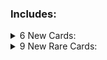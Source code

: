 ### Includes:

<details>
<summary>6 New Cards:
</summary>

|Name|Power|Health|Cost|Sigils|Tribes|
|:-|:-|:-|:-|:-|:-|
|Ace opossum|2|4| <img align="center" src="https://tinyurl.com/2p8wpx7f">| Trinket Bearer|None|
|crimson|5|5| <img align="center" src="https://tinyurl.com/yrt8hwxr">| Frozen Away|None|
|EGG|0|1| <img align="center" src="https://tinyurl.com/2p8ev3yj">| Bellist||
|Kidd ghost|1|3| <img align="center" src="https://tinyurl.com/42jumw7s">| Bifurcated Strike,  Many Lives|None|
|Niki The sylph|3|2| <img align="center" src="https://tinyurl.com/58ksh7sk">| Airborne,  Trinket Bearer|Bird|
|True crusader|3|3| <img align="center" src="https://tinyurl.com/4dbzjwyh">| Double Strike,  Armored|None|
</details>

<details>
<summary>9 New Rare Cards:
</summary>

|Name|Power|Health|Cost|Sigils|Tribes|
|:-|:-|:-|:-|:-|:-|
|Alisourus Rex|1|2| <img align="center" src="https://tinyurl.com/yrt8hwxr">| Unkillable,  Corpse Eater|None|
|Anime Jesus|1|1| <img align="center" src="https://tinyurl.com/42jumw7s">| Many Lives,  Amorphous||
|Ash grey|2|2| <img align="center" src="https://tinyurl.com/yrt8hwxr">| Guardian|Canine|
|Attack Helicopter|3|1| <img align="center" src="https://tinyurl.com/ytvkwtdd">| Trifurcated Strike|Bird|
|Geck Larva|0|1| <img align="center" src="https://tinyurl.com/2p8ev3yj">| Fledgling|Reptile|
|HeroYoYo|1|1| <img align="center" src="https://tinyurl.com/kt3f8tnw">| Unkillable,  Worthy Sacrifice||
|Holy crusader|1|3| <img align="center" src="https://tinyurl.com/42jumw7s">| Frozen Away|None|
|Kevin Saxby|3|3| <img align="center" src="https://tinyurl.com/yrt8hwxr">| Trifurcated Strike||
|Zombified doll|0|1| <img align="center" src="https://tinyurl.com/276rt5yx">| Unkillable,  Bone King|None|
</details>

